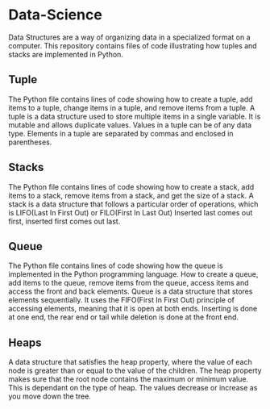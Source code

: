 # Data-Science
Data Structures are a way of organizing data in a specialized format on a computer. This repository contains files of code illustrating how tuples and stacks are implemented in Python. 

## Tuple
The Python file contains lines of code showing how to create a tuple, add items to a tuple, change items in a tuple, and remove items from a tuple.
A tuple is a data structure used to store multiple items in a single variable. 
It is mutable and allows duplicate values.
Values in a tuple can be of any data type.
Elements in a tuple are separated by commas and enclosed in parentheses.

## Stacks
The Python file contains lines of code showing how to create a stack, add items to a stack, remove items from a stack, and get the size of a stack.
A stack is a data structure that follows a particular order of operations, which is LIFO(Last In First Out) or FILO(First In Last Out)
Inserted last comes out first, inserted first comes out last.

## Queue
The Python file contains lines of code showing how the queue is implemented in the Python programming language. How to create a queue, add items to the queue, remove items from the queue, access items and access the front and back elements.
Queue is a  data structure that stores elements sequentially.
It uses the FIFO(First In First Out) principle of accessing elements, meaning that it is open at both ends.
Inserting is done at one end, the rear end or tail while deletion is done at the front end.

## Heaps
A data structure that satisfies the heap property, where the value of each node is greater than or equal to the value of the children.
The heap property makes sure that the root node contains the maximum or minimum value.
This is dependant on the type of heap.
The values decrease or increase as you move down the tree.





